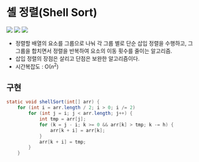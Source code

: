 # 셸 정렬(Shell Sort)
![](https://github.com/qlalzl9/TIL/blob/master/Algorithm/img/Shell_Sort_1.jpg)
![](https://github.com/qlalzl9/TIL/blob/master/Algorithm/img/Shell_Sort_2.jpg)
![](https://github.com/qlalzl9/TIL/blob/master/Algorithm/img/Shell_Sort_3.jpg)
- 정렬할 배열의 요소를 그룹으로 나눠 각 그룹 별로 단순 삽입 정렬을 수행하고, 그 그룹을 합치면서 정렬을 반복하여 요소의 이동 횟수를 줄이는 알고리즘.
- 삽입 정렬의 장점은 살리고 단점은 보완한 알고리즘이다.
- 시간복잡도 : O($n^{2}$)

## 구현
```java
static void shellSort(int[] arr) {
	for (int i = arr.length / 2; i > 0; i /= 2)
		for (int j = i; j < arr.length; j++) {
			int tmp = arr[j];
			for (k = j - i; k >= 0 && arr[k] > tmp; k -= h) {
				arr[k + i] = arr[k];
            }
			arr[k + i] = tmp;
		}
	}
```